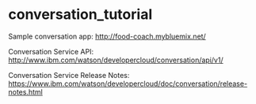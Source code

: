 # conversation_tutorial


Sample conversation app:
http://food-coach.mybluemix.net/

Conversation Service API:
http://www.ibm.com/watson/developercloud/conversation/api/v1/

Conversation Service Release Notes:
https://www.ibm.com/watson/developercloud/doc/conversation/release-notes.html
